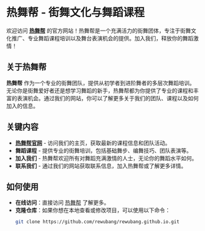 # 热舞帮 - 街舞文化与舞蹈课程

欢迎访问 **[热舞帮](https://热舞帮.com)** 的官方网站！热舞帮是一个充满活力的街舞团体，专注于街舞文化推广、专业舞蹈课程培训以及舞台表演机会的提供。加入我们，释放你的舞蹈激情！

## 关于热舞帮

**热舞帮** 作为一个专业的街舞团队，提供从初学者到进阶舞者的多层次舞蹈培训。无论你是街舞爱好者还是想学习舞蹈的新手，热舞帮都为你提供了专业的课程和丰富的表演机会。通过我们的网站，你可以了解更多关于我们的团队、课程以及如何加入的信息。

## 关键内容

- **[热舞帮官网](https://meijiaobang.github.io)** - 访问我们的主页，获取最新的课程信息和团队活动。
- **舞蹈课程** - 提供专业的街舞培训，包括基础舞步、编舞技巧、团队表演等。
- **加入我们** - 热舞帮欢迎所有对舞蹈充满激情的人士，无论你的舞蹈水平如何。
- **联系我们** - 通过我们的网站获取联系信息，加入热舞帮或了解更多详情。

## 如何使用

- **在线访问**：直接访问 [热舞帮](http://热舞帮.com) 了解更多。
- **克隆仓库**：如果你想在本地查看或修改项目，可以使用以下命令：
  ```bash
  git clone https://github.com/rewubang/rewubang.github.io.git
